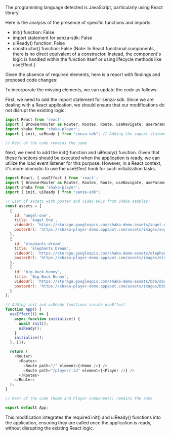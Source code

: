 The programming language detected is JavaScript, particularly using React library.

Here is the analysis of the presence of specific functions and imports:
- init() function: False
- import statement for senza-sdk: False
- uiReady() function: False
- constructor() function: False (Note: In React functional components, there is no direct equivalent of a constructor. Instead, the component's logic is handled within the function itself or using lifecycle methods like useEffect.)

Given the absence of required elements, here is a report with findings and proposed code changes:

To incorporate the missing elements, we can update the code as follows:

First, we need to add the import statement for senza-sdk. Since we are dealing with a React application, we should ensure that our modifications do not disrupt the existing logic.

```javascript
import React from 'react';
import { BrowserRouter as Router, Routes, Route, useNavigate, useParams } from 'react-router-dom';
import shaka from 'shaka-player';
import { init, uiReady } from "senza-sdk"; // Adding the import statement for senza-sdk

// Rest of the code remains the same
```

Next, we need to add the init() function and uiReady() function. Given that these functions should be executed when the application is ready, we can utilize the load event listener for this purpose. However, in a React context, it's more idiomatic to use the useEffect hook for such initialization tasks.

```javascript
import React, { useEffect } from 'react';
import { BrowserRouter as Router, Routes, Route, useNavigate, useParams } from 'react-router-dom';
import shaka from 'shaka-player';
import { init, uiReady } from "senza-sdk";

// List of assets with poster and video URLs from Shaka samples:
const assets = [
  {
    id: 'angel-one',
    title: 'Angel One',
    videoUrl: 'https://storage.googleapis.com/shaka-demo-assets/angel-one/dash.mpd',
    posterUrl: 'https://shaka-player-demo.appspot.com/assets/images/angel-one.jpg'
  },
  {
    id: 'elephants-dream',
    title: 'Elephants Dream',
    videoUrl: 'https://storage.googleapis.com/shaka-demo-assets/elephants-dream/dash.mpd',
    posterUrl: 'https://shaka-player-demo.appspot.com/assets/images/elephants-dream.jpg'
  },
  {
    id: 'big-buck-bunny',
    title: 'Big Buck Bunny',
    videoUrl: 'https://storage.googleapis.com/shaka-demo-assets/bbb/dash.mpd',
    posterUrl: 'https://shaka-player-demo.appspot.com/assets/images/bbb.jpg'
  }
];

// Adding init and uiReady functions inside useEffect
function App() {
  useEffect(() => {
    async function initialize() {
      await init();
      uiReady();
    }
    initialize();
  }, []);

  return (
    <Router>
      <Routes>
        <Route path="/" element={<Home />} />
        <Route path="/player/:id" element={<Player />} />
      </Routes>
    </Router>
  );
}

// Rest of the code (Home and Player components) remains the same

export default App;
```

This modification integrates the required init() and uiReady() functions into the application, ensuring they are called once the application is ready, without disrupting the existing React logic.